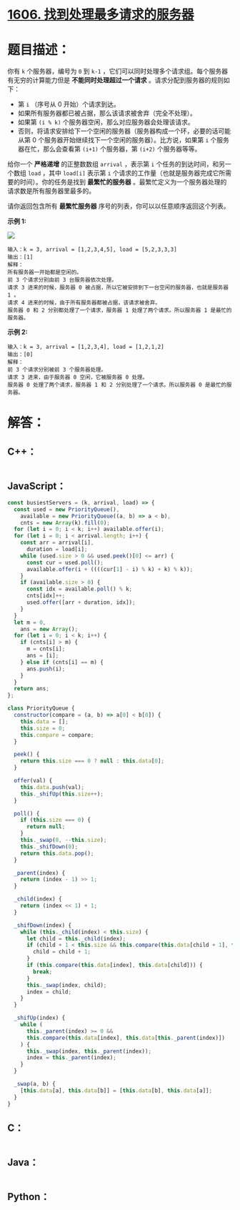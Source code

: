 # [1606. 找到处理最多请求的服务器](https://leetcode-cn.com/problems/find-servers-that-handled-most-number-of-requests/)

# 题目描述：

你有 `k` 个服务器，编号为 `0` 到 `k-1` ，它们可以同时处理多个请求组。每个服务器有无穷的计算能力但是 **不能同时处理超过一个请求** 。请求分配到服务器的规则如下：

- 第 `i` （序号从 0 开始）个请求到达。
- 如果所有服务器都已被占据，那么该请求被舍弃（完全不处理）。
- 如果第 `(i % k)` 个服务器空闲，那么对应服务器会处理该请求。
- 否则，将请求安排给下一个空闲的服务器（服务器构成一个环，必要的话可能从第 0 个服务器开始继续找下一个空闲的服务器）。比方说，如果第 `i` 个服务器在忙，那么会查看第 `(i+1)` 个服务器，第 `(i+2)` 个服务器等等。

给你一个 **严格递增** 的正整数数组 `arrival` ，表示第 `i` 个任务的到达时间，和另一个数组 `load` ，其中 `load[i]` 表示第 `i` 个请求的工作量（也就是服务器完成它所需要的时间）。你的任务是找到 **最繁忙的服务器** 。最繁忙定义为一个服务器处理的请求数是所有服务器里最多的。

请你返回包含所有 **最繁忙服务器** 序号的列表，你可以以任意顺序返回这个列表。

 

**示例 1:**

![](https://assets.leetcode-cn.com/aliyun-lc-upload/uploads/2020/10/03/load-1.png)

```
输入：k = 3, arrival = [1,2,3,4,5], load = [5,2,3,3,3] 
输出：[1] 
解释：
所有服务器一开始都是空闲的。
前 3 个请求分别由前 3 台服务器依次处理。
请求 3 进来的时候，服务器 0 被占据，所以它被安排到下一台空闲的服务器，也就是服务器 1 。
请求 4 进来的时候，由于所有服务器都被占据，该请求被舍弃。
服务器 0 和 2 分别都处理了一个请求，服务器 1 处理了两个请求。所以服务器 1 是最忙的服务器。
```

**示例 2:**

```
输入：k = 3, arrival = [1,2,3,4], load = [1,2,1,2]
输出：[0]
解释：
前 3 个请求分别被前 3 个服务器处理。
请求 3 进来，由于服务器 0 空闲，它被服务器 0 处理。
服务器 0 处理了两个请求，服务器 1 和 2 分别处理了一个请求。所以服务器 0 是最忙的服务器。
```


# 解答：

## C++：

```cpp

```

## JavaScript：


```JavaScript
const busiestServers = (k, arrival, load) => {
  const used = new PriorityQueue(),
    available = new PriorityQueue((a, b) => a < b),
    cnts = new Array(k).fill(0);
  for (let i = 0; i < k; i++) available.offer(i);
  for (let i = 0; i < arrival.length; i++) {
    const arr = arrival[i],
      duration = load[i];
    while (used.size > 0 && used.peek()[0] <= arr) {
      const cur = used.poll();
      available.offer(i + ((((cur[1] - i) % k) + k) % k));
    }
    if (available.size > 0) {
      const idx = available.poll() % k;
      cnts[idx]++;
      used.offer([arr + duration, idx]);
    }
  }
  let m = 0,
    ans = new Array();
  for (let i = 0; i < k; i++) {
    if (cnts[i] > m) {
      m = cnts[i];
      ans = [i];
    } else if (cnts[i] == m) {
      ans.push(i);
    }
  }
  return ans;
};

class PriorityQueue {
  constructor(compare = (a, b) => a[0] < b[0]) {
    this.data = [];
    this.size = 0;
    this.compare = compare;
  }

  peek() {
    return this.size === 0 ? null : this.data[0];
  }

  offer(val) {
    this.data.push(val);
    this._shifUp(this.size++);
  }

  poll() {
    if (this.size === 0) {
      return null;
    }
    this._swap(0, --this.size);
    this._shifDown(0);
    return this.data.pop();
  }

  _parent(index) {
    return (index - 1) >> 1;
  }

  _child(index) {
    return (index << 1) + 1;
  }

  _shifDown(index) {
    while (this._child(index) < this.size) {
      let child = this._child(index);
      if (child + 1 < this.size && this.compare(this.data[child + 1], this.data[child])) {
        child = child + 1;
      }
      if (this.compare(this.data[index], this.data[child])) {
        break;
      }
      this._swap(index, child);
      index = child;
    }
  }

  _shifUp(index) {
    while (
      this._parent(index) >= 0 &&
      this.compare(this.data[index], this.data[this._parent(index)])
    ) {
      this._swap(index, this._parent(index));
      index = this._parent(index);
    }
  }

  _swap(a, b) {
    [this.data[a], this.data[b]] = [this.data[b], this.data[a]];
  }
}
```

## C：

```c

```

## Java：

```java

```

## Python：

```python

```

